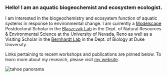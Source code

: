 ### Hello! I am an aquatic biogeochemist and ecosystem ecologist.

I am interested in the biogeochemistry and ecosystem function of aquatic systems in response to environmental change. I am currently a [Modelscape](https://microcollaborative.atlassian.net/wiki/spaces/MP/overview) Postdoctoral Scholar in the [Blaszczak Lab](https://blaszczaklab.weebly.com/) in the Dept. of Natural Resources & Environmental Science at the University of Nevada, Reno as well as a Visiting Scholar in the [Bernhardt Lab](https://nicholas.duke.edu/people/faculty/bernhardt) in the Dept. of Biology at Duke University. 

Links pertaining to recent workshops and publications are pinned below. To learn more about my research, please visit [my website](https://www.heililowman.com/research.html).

![tahoe panorama](IMG_4018.png) 

<!--
everything below here is hidden ...
**hlowman/hlowman** is a ✨ _special_ ✨ repository because its `README.md` (this file) appears on your GitHub profile.

Here are some ideas to get you started:

- 🔭 I’m currently working on ...
- 🌱 I’m currently learning ...
- 👯 I’m looking to collaborate on ...
- 🤔 I’m looking for help with ...
- 💬 Ask me about ...
- 📫 How to reach me: ...
- 😄 Pronouns: ...
- ⚡ Fun fact: ...
-->

